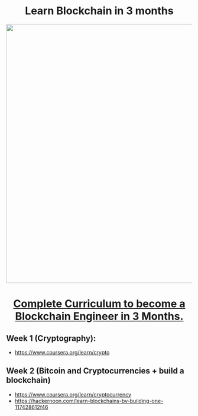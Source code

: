 <h1 align="center">Learn Blockchain in 3 months</h1>
<a href="#">
  <div align="center">
    <img src="https://blockgeeks.com/wp-content/uploads/2016/09/blockchain-use-cases.png" width='700'/>
    <h1>Complete Curriculum to become a Blockchain Engineer in 3 Months.</h1>
  </div>
</a> 

## Week 1 (Cryptography):
- https://www.coursera.org/learn/crypto

## Week 2 (Bitcoin and Cryptocurrencies + build a blockchain)
- https://www.coursera.org/learn/cryptocurrency
- https://hackernoon.com/learn-blockchains-by-building-one-117428612f46
